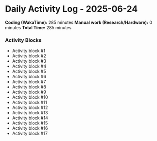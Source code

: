 # Daily Activity Log - 2025-06-24

**Coding (WakaTime):** 285 minutes
**Manual work (Research/Hardware):** 0 minutes
**Total Time:** 285 minutes

### Activity Blocks
- Activity block #1
- Activity block #2
- Activity block #3
- Activity block #4
- Activity block #5
- Activity block #6
- Activity block #7
- Activity block #8
- Activity block #9
- Activity block #10
- Activity block #11
- Activity block #12
- Activity block #13
- Activity block #14
- Activity block #15
- Activity block #16
- Activity block #17
